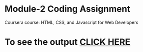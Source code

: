 

# Module-2 Coding Assignment

Coursera course: HTML, CSS, and Javascript for Web Developers

# To see the output [CLICK HERE](https://pratikksahu.github.io/html_coursera/Assignments/module-2/index.html)

